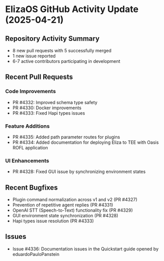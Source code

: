 # ElizaOS GitHub Activity Update (2025-04-21)

## Repository Activity Summary
- 8 new pull requests with 5 successfully merged
- 1 new issue reported
- 6-7 active contributors participating in development

## Recent Pull Requests

### Code Improvements
- PR #4332: Improved schema type safety
- PR #4330: Docker improvements
- PR #4333: Fixed Hapi types issues

### Feature Additions
- PR #4335: Added path parameter routes for plugins
- PR #4334: Added documentation for deploying Eliza to TEE with Oasis ROFL application

### UI Enhancements
- PR #4328: Fixed GUI issue by synchronizing environment states

## Recent Bugfixes
- Plugin command normalization across v1 and v2 (PR #4327)
- Prevention of repetitive agent replies (PR #4331)
- OpenAI STT (Speech-to-Text) functionality fix (PR #4329)
- GUI environment state synchronization (PR #4328)
- Hapi types issue resolution (PR #4333)

## Issues
- Issue #4336: Documentation issues in the Quickstart guide opened by eduardoPauloPanstein